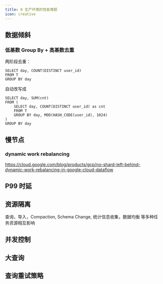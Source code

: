 ```yaml
---
title: 8 生产环境的性能难题
icon: creative
---
```


## 数据倾斜

### 低基数 Group By + 高基数去重

两阶段去重：

```
SELECT day, COUNT(DISTINCT user_id)
FROM T
GROUP BY day
```

自动改写成

```
SELECT day, SUM(cnt)
FROM (
    SELECT day, COUNT(DISTINCT user_id) as cnt
    FROM T
    GROUP BY day, MOD(HASH_CODE(user_id), 1024)
)
GROUP BY day
```

## 慢节点

### dynamic work rebalancing

<https://cloud.google.com/blog/products/gcp/no-shard-left-behind-dynamic-work-rebalancing-in-google-cloud-dataflow>

## P99 时延

## 资源隔离

查询，导入，Compaction, Schema Change, 统计信息收集，数据均衡 等多种任务资源相互影响

## 并发控制

## 大查询

## 查询重试策略